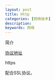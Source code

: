 ```yaml
---
layout: post
title: Http
categories: [网络技术]
description: 
keywords: 网络
---
```


简介

[协议地址](https://tools.ietf.org/html/rfc2616)



https

配合SSL协议。